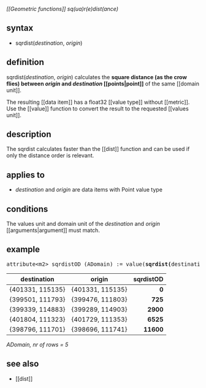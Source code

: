 *[[Geometric functions]] sq(ua)r(e)dist(ance)*

## syntax

- sqrdist(*destination*, *origin*)

## definition

sqrdist(*destination*, *origin*) calculates the <B>square distance (as the crow flies) between *origin* and *destination* [[points|point]]</B> of the same [[domain unit]].

The resulting [[data item]] has a float32 [[value type]] without [[metric]]. Use the [[value]] function to convert the result to the requested [[values unit]].

## description

The sqrdist calculates faster than the [[dist]] function and can be used if only the distance order is relevant.

## applies to

- *destination* and *origin* are data items with Point value type

## conditions

The values unit and domain unit of the *destination* and *origin* [[arguments|argument]] must match.

## example

<pre>
attribute&lt;m2&gt; sqrdistOD (ADomain) := value(<B>sqrdist(</B>destination, origin<B>)</B>, m2);
</pre>

| destination      | origin           |**sqrdistOD**|
|------------------|------------------|------------:|
| {401331, 115135} | {401331, 115135} | **0**       |
| {399501, 111793} | {399476, 111803} | **725**     |
| {399339, 114883} | {399289, 114903} | **2900**    |
| {401804, 111323} | {401729, 111353} | **6525**    |
| {398796, 111701} | {398696, 111741} | **11600**   |

*ADomain, nr of rows = 5*

## see also

- [[dist]]